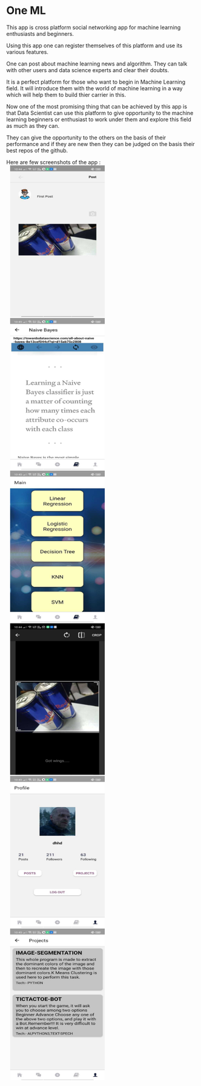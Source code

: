 
# One ML 
This app is cross platform social networking app for machine learning enthusiasts and beginners.

Using this app one can register themselves of this platform and use its various features.

One can post about machine learning news and algorithm.
They can talk with other users and data science experts and clear their doubts. 

It is a perfect platform for those who want to begin in Machine Learning field. It will introduce them with the world of machine learning in a way which will help them to build thier carrier in this. 

Now one of the most promising thing that can be achieved by this app is that Data Scientist can use this platform to give opportunity to the machine learning beginners or enthusiast to work under them and explore this field as much as they can. 

They can give the opportunity to the others on the basis of their performance and if they are new then they can be judged on the basis their best repos of the github.

Here are few screenshots of the app :  
<img src="https://github.com/abhaykatheria/Hack36-fnatics/blob/master/screenshots/AddPost.jpg" width=250 height=400 hspace="10"  title="Start Game Screen" alt="Start Game Screen"/>
<img src="https://github.com/abhaykatheria/Hack36-fnatics/blob/master/screenshots/AlgoWeb.jpg" width=250 height=400 hspace="10"  title="Start Game Screen" alt="Start Game Screen"/>
<img src="https://github.com/abhaykatheria/Hack36-fnatics/blob/master/screenshots/AllTopics.jpg" width=250 height=400 hspace="10"  title="Start Game Screen" alt="Start Game Screen"/>
<img src="https://github.com/abhaykatheria/Hack36-fnatics/blob/master/screenshots/GalleryCrop.jpg" width=250 height=400 hspace="10"  title="Start Game Screen" alt="Start Game Screen"/>
<img src="https://github.com/abhaykatheria/Hack36-fnatics/blob/master/screenshots/Profile.jpg" width=250 height=400 hspace="10"  title="Start Game Screen" alt="Start Game Screen"/>
<img src="https://github.com/abhaykatheria/Hack36-fnatics/blob/master/screenshots/Projects.jpg" width=250 height=400 hspace="10"  title="Start Game Screen" alt="Start Game Screen"/>

